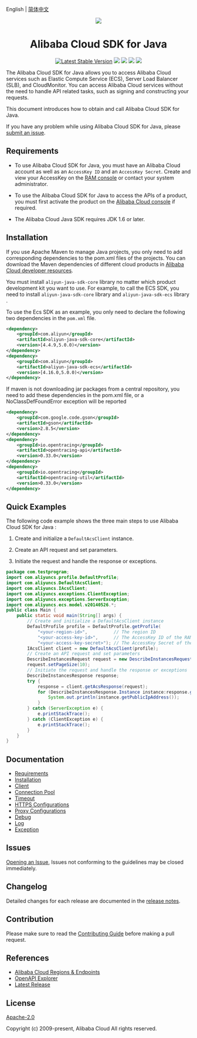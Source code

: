 English | [简体中文](./README-CN.md)

<p align="center">
<a href=" https://www.alibabacloud.com"><img src="https://aliyunsdk-pages.alicdn.com/icons/AlibabaCloud.svg"></a>
</p>

<h1 align="center">Alibaba Cloud SDK for Java</h1>

<p align="center">
<a href="https://search.maven.org/search?q=g:%22com.aliyun%22%20AND%20a:%22aliyun-java-sdk-core%22"><img src="https://img.shields.io/maven-central/v/com.aliyun/aliyun-java-sdk-core.svg?label=Maven%20Central" alt="Latest Stable Version"/></a>
<a href="https://travis-ci.org/aliyun/aliyun-openapi-java-sdk"><img src="https://travis-ci.org/aliyun/aliyun-openapi-java-sdk.svg?branch=master"/></a>
<a href="https://codecov.io/gh/aliyun/aliyun-openapi-java-sdk"><img src="https://codecov.io/gh/aliyun/aliyun-openapi-java-sdk/branch/master/graph/badge.svg"/></a>
<a href="https://www.codacy.com/app/aliyun/aliyun-openapi-java-sdk?utm_source=github.com&amp;utm_medium=referral&amp;utm_content=aliyun/aliyun-openapi-java-sdk&amp;utm_campaign=Badge_Grade"><img src="https://api.codacy.com/project/badge/Grade/aef3826e57ca444fb217bab8edaed195"/></a>
<a href="https://ci.appveyor.com/project/aliyun/aliyun-openapi-java-sdk"><img src="https://ci.appveyor.com/api/projects/status/levg38kb55k0pn1v/branch/master?svg=true"/></a>
</p>

The Alibaba Cloud SDK for Java allows you to access Alibaba Cloud services such as Elastic Compute Service (ECS), Server Load Balancer (SLB), and CloudMonitor. You can access Alibaba Cloud services without the need to handle API related tasks, such as signing and constructing your requests.

This document introduces how to obtain and call Alibaba Cloud SDK for Java.

If you have any problem while using Alibaba Cloud SDK for Java, please [submit an issue](https://github.com/aliyun/aliyun-openapi-java-sdk/issues/new).

## Requirements

- To use Alibaba Cloud SDK for Java, you must have an Alibaba Cloud account as well as an `AccessKey ID` and an `AccessKey Secret`. Create and view your AccessKey on the [RAM console](https://ram.console.aliyun.com "RAM console") or contact your system administrator.

- To use the Alibaba Cloud SDK for Java to access the APIs of a product, you must first activate the product on the [Alibaba Cloud console](https://home.console.aliyun.com/?spm=5176.doc52740.2.4.QKZk8w) if required.

- The Alibaba Cloud Java SDK requires JDK 1.6 or later.

## Installation

If you use Apache Maven to manage Java projects, you only need to add corresponding dependencies to the pom.xml files of the projects. You can download the Maven dependencies of different cloud products in [Alibaba Cloud developer resources](https://help.aliyun.com/learn/developer.html).

You must install `aliyun-java-sdk-core` library no matter which product development kit you want to use. For example, to call the ECS SDK, you need to install `aliyun-java-sdk-core` library  and `aliyun-java-sdk-ecs` library .

To use the Ecs SDK as an example, you only need to declare the following two dependencies in the `pom.xml` file.

```xml
<dependency>
    <groupId>com.aliyun</groupId>
    <artifactId>aliyun-java-sdk-core</artifactId>
    <version>[4.4.9,5.0.0)</version>
</dependency>
<dependency>
    <groupId>com.aliyun</groupId>
    <artifactId>aliyun-java-sdk-ecs</artifactId>
    <version>[4.16.0,5.0.0)</version>
</dependency>
```

If maven is not downloading jar packages from a central repository, you need to add these dependencies in the pom.xml file, or a NoClassDefFoundError exception will be reported
```xml
<dependency>
    <groupId>com.google.code.gson</groupId>
    <artifactId>gson</artifactId>
    <version>2.8.5</version>
</dependency>
<dependency>
    <groupId>io.opentracing</groupId>
    <artifactId>opentracing-api</artifactId>
    <version>0.33.0</version>
</dependency>
<dependency>
    <groupId>io.opentracing</groupId>
    <artifactId>opentracing-util</artifactId>
    <version>0.33.0</version>
</dependency>
```

## Quick Examples

The following code example shows the three main steps to use Alibaba Cloud SDK for Java :

1. Create and initialize a `DefaultAcsClient` instance.

2. Create an API request and set parameters.

3. Initiate the request and handle the response or exceptions.

```java
package com.testprogram;
import com.aliyuncs.profile.DefaultProfile;
import com.aliyuncs.DefaultAcsClient;
import com.aliyuncs.IAcsClient;
import com.aliyuncs.exceptions.ClientException;
import com.aliyuncs.exceptions.ServerException;
import com.aliyuncs.ecs.model.v20140526.*;
public class Main {
    public static void main(String[] args) {
        // Create and initialize a DefaultAcsClient instance
        DefaultProfile profile = DefaultProfile.getProfile(
            "<your-region-id>",          // The region ID
            "<your-access-key-id>",      // The AccessKey ID of the RAM account
            "<your-access-key-secret>"); // The AccessKey Secret of the RAM account
        IAcsClient client = new DefaultAcsClient(profile);
        // Create an API request and set parameters
        DescribeInstancesRequest request = new DescribeInstancesRequest();
        request.setPageSize(10);
        // Initiate the request and handle the response or exceptions
        DescribeInstancesResponse response;
        try {
            response = client.getAcsResponse(request);
            for (DescribeInstancesResponse.Instance instance:response.getInstances()) {
                System.out.println(instance.getPublicIpAddress());
            }
        } catch (ServerException e) {
            e.printStackTrace();
        } catch (ClientException e) {
            e.printStackTrace();
        }
    }
}
```


## Documentation
* [Requirements](./docs/0-Requirements-EN.md)
* [Installation](./docs/1-Installation-EN.md)
* [Client](./docs/2-Client-EN.md)
* [Connection Pool](./docs/3-Pool-EN.md)
* [Timeout](./docs/4-Timeout-EN.md)
* [HTTPS Configurations](./docs/5-HTTPS-EN.md)
* [Proxy Configurations](./docs/6-Proxy-EN.md)
* [Debug](./docs/7-Debug-EN.md)
* [Log](./docs/8-Log-EN.md)
* [Exception](./docs/9-Exception-EN.md)


## Issues
[Opening an Issue](https://github.com/aliyun/aliyun-openapi-java-sdk/issues/new), Issues not conforming to the guidelines may be closed immediately.

## Changelog
Detailed changes for each release are documented in the [release notes](./aliyun-java-sdk-core/ChangeLog.txt).

## Contribution
Please make sure to read the [Contributing Guide](CONTRIBUTING.md) before making a pull request.

## References
* [Alibaba Cloud Regions & Endpoints](https://developer.aliyun.com/endpoints)
* [OpenAPI Explorer](https://api.aliyun.com/)
* [Latest Release](https://github.com/aliyun/aliyun-openapi-java-sdk)

## License
[Apache-2.0](http://www.apache.org/licenses/LICENSE-2.0)

Copyright (c) 2009-present, Alibaba Cloud All rights reserved.

